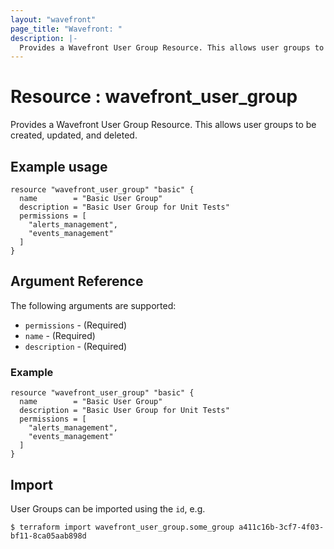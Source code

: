 ```yaml
---
layout: "wavefront"
page_title: "Wavefront: "
description: |-
  Provides a Wavefront User Group Resource. This allows user groups to be created, updated, and deleted.
---
```


# Resource : wavefront_user_group

Provides a Wavefront User Group Resource. This allows user groups to be created, updated, and deleted.

## Example usage

```hcl
resource "wavefront_user_group" "basic" {
  name        = "Basic User Group"
  description = "Basic User Group for Unit Tests"
  permissions = [
    "alerts_management",
	"events_management"
  ]
}
```

## Argument Reference

The following arguments are supported:

* `permissions` - (Required) 
* `name` - (Required) 
* `description` - (Required) 

### Example

```hcl
resource "wavefront_user_group" "basic" {
  name        = "Basic User Group"
  description = "Basic User Group for Unit Tests"
  permissions = [
    "alerts_management",
	"events_management"
  ]
}
```

## Import

User Groups can be imported using the `id`, e.g.

```
$ terraform import wavefront_user_group.some_group a411c16b-3cf7-4f03-bf11-8ca05aab898d
```